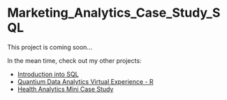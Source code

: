 # Marketing_Analytics_Case_Study_SQL

This project is coming soon...

In the mean time, check out my other projects:
- [Introduction into SQL](https://github.com/SiyamDodhiaAnalyst/Introduction_into_SQL)
- [Quantium Data Analytics Virtual Experience - R](https://github.com/SiyamDodhiaAnalyst/Quantium_Data_Analytics_Virtual_Experience_RStudio)
- [Health Analytics Mini Case Study](https://github.com/SiyamDodhiaAnalyst/Health_Analytics_Mini_Case_Study)
